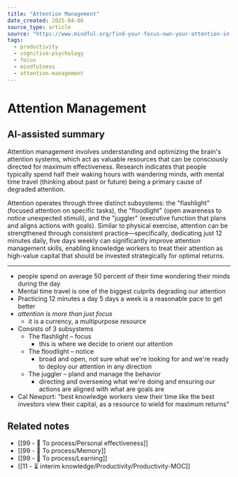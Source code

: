 ```yaml
---
title: "Attention Management"
date_created: 2025-04-06
source_type: article
source: "https://www.mindful.org/find-your-focus-own-your-attention-in-12-minutes-a-day/, https://www.youtube.com/watch?v=UQzvNIIMayo"
tags:
  - productivity
  - cognitive-psychology
  - focus
  - mindfulness
  - attention-management
---
```


# Attention Management

## AI-assisted summary
Attention management involves understanding and optimizing the brain's attention systems, which act as valuable resources that can be consciously directed for maximum effectiveness. Research indicates that people typically spend half their waking hours with wandering minds, with mental time travel (thinking about past or future) being a primary cause of degraded attention.

Attention operates through three distinct subsystems: the "flashlight" (focused attention on specific tasks), the "floodlight" (open awareness to notice unexpected stimuli), and the "juggler" (executive function that plans and aligns actions with goals). Similar to physical exercise, attention can be strengthened through consistent practice—specifically, dedicating just 12 minutes daily, five days weekly can significantly improve attention management skills, enabling knowledge workers to treat their attention as high-value capital that should be invested strategically for optimal returns.

---

- people spend on average 50 percent of their time wondering their minds during the day
- Mental time travel is one of the biggest culprits degrading our attention
- Practicing 12 minutes a day 5 days a week is a reasonable pace to get better
- _attention is more than just focus_
	- it is a currency, a multipurpose resource
- Consists of 3 subsystems
	- The flashlight – focus
		- this is where we decide to orient our attention
	- The floodlight – notice
		- broad and open, not sure what we're looking for and we're ready to deploy our attention in any direction
	- The juggler – pland and manage the behavior
		- directing and overseeing what we're doing and ensuring our actions are aligned with what are goals are
- Cal Newport: "best knowledge workers view their time like the best investors view their capital, as a resource to wield for maximum returns"

## Related notes
- [[99 - 📄 To process/Personal effectiveness]]
- [[99 - 📄 To process/Memory]]
- [[99 - 📄 To process/Learning]]
- [[11 - ⏳ interim knowledge/Productivity/Productivity-MOC]]
